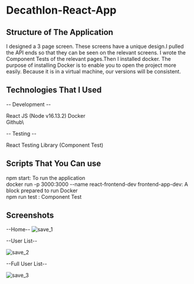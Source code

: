 # Decathlon-React-App


## Structure of The Application
I designed a 3 page screen. These screens have a unique design.I pulled the API ends so that they can be seen on the relevant screens. I wrote the Component Tests of the relevant pages.Then I installed docker. The purpose of installing Docker is to enable you to open the project more easily. Because it is in a virtual machine, our versions will be consistent.


## Technologies That I Used

-- Development --

React JS (Node v16.13.2)
Docker\
Github\

-- Testing --

React Testing Library (Component Test)

## Scripts That You Can use

npm start: To run the application <br/>
docker run -p 3000:3000 --name react-frontend-dev frontend-app-dev: A block prepared to run Docker <br/>
npm run test : Component Test <br/>

## Screenshots
--Home--
![save_1](https://user-images.githubusercontent.com/48904791/152225081-7fa84481-a45e-444f-bd5b-015c094287e9.png)

--User List--

![save_2](https://user-images.githubusercontent.com/48904791/152225335-8d5f3dac-da40-4cd8-b771-b579ed01353b.png)

--Full User List--

![save_3](https://user-images.githubusercontent.com/48904791/152225549-7dec5714-1c72-41ea-afdd-115540cc4d16.png)
